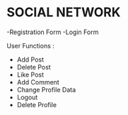 # SOCIAL NETWORK

-Registration Form
-Login Form

User Functions : 
- Add Post
- Delete Post
- Like Post 
- Add Comment
- Change Profile Data
- Logout
-  Delete Profile
